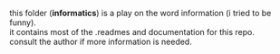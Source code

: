 this folder (**informatics**) is a play on the word information (i tried to be funny).   
it contains most of the .readmes and documentation for this repo.    
consult the author if more information is needed.    